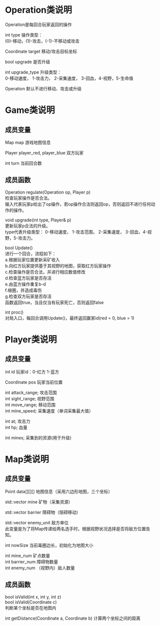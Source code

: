 # Operation类说明
Operation是每回合玩家返回的操作

int type 操作类型：  
    (0)-移动，(1)-攻击，(-1)-不移动或攻击

Coordinate target 移动/攻击目标坐标

bool upgrade 是否升级

int upgrade_type 升级类型：  
    0-移动速度， 1-攻击力， 2-采集速度， 3-回血，4-视野，5-生命值

Operation 默认不进行移动、攻击或升级


# Game类说明

## 成员变量

Map map 游戏地图信息

Player player_red, player_blue 双方玩家

int turn 当前回合数

## 成员函数

Operation regulate(Operation op, Player p)  
检查玩家操作是否合法。  
输入代表玩家p给出了op操作，若op操作合法则返回op，否则返回不进行任何动作的操作。

void upgrade(int type, Player& p)  
更新玩家p合法的升级。  
type代表升级类型：
    0-移动速度， 1-攻击范围， 2-采集速度， 3-回血，4-视野，5-攻击力。

bool Update()  
进行一个回合，流程如下：  
a.根据玩家位置更新采矿收入  
b.向红方玩家提供基于其视野的地图，获取红方玩家操作  
c.检查操作是否合法，并进行相应数值修改  
d.检查蓝方玩家是否存活  
e.由蓝方操作重复b-d  
f.缩圈，并造成毒伤  
g.检查双方玩家是否存活  
函数返回true，当且仅当有玩家死亡，否则返回false

int proc()  
对局入口，每回合调用Update()，最终返回赢家id(red = 0, blue = 1)

# Player类说明

## 成员变量

int id 玩家id：0-红方 1-蓝方

Coordinate pos 玩家当前位置

int attack_range;   攻击范围  
int sight_range;    视野范围  
int move_range;     移动范围  
int mine_speed;     采集速度（单词采集最大值）  

int at; 攻击力  
int hp; 血量 

int mines; 采集到的资源(用于升级)

# Map类说明

## 成员变量

Point data[][][] 地图信息（采用六边形地图，三个坐标）

std::vector <Mine> mine 矿物（采集资源）

std::vector<Coordinate> barrier 障碍物（阻碍移动）

std::vector<Player> enemy_unit 敌方单位  
此变量是为了将Map传递给两名选手时，根据视野状况选择是否将敌方位置告知。

int nowSize 当前毒圈边长，初始化为地图大小

int mine_num 矿点数量  
int barrier_num 障碍物数量  
int enemy_num （视野内）敌人数量  

## 成员函数

bool isValid(int x, int y, int z)  
bool isValid(Coordinate c)  
判断某个坐标是否在地图内 

int getDistance(Coordinate a, Coordinate b)
计算两个坐标之间的距离 
